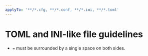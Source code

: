 ```yaml
---
applyTo: '**/*.cfg, **/*.conf, **/*.ini, **/*.toml'
---
```


# TOML and INI-like file guidelines

- `=` must be surrounded by a single space on both sides.
